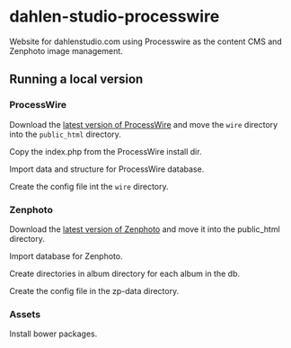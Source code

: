 # dahlen-studio-processwire

Website for dahlenstudio.com using Processwire as the content CMS and Zenphoto image management.

## Running a local version

### ProcessWire

Download the [latest version of ProcessWire](https://github.com/processwire/processwire) and move the `wire` directory into the `public_html` directory.

Copy the index.php from the ProcessWire install dir.

Import data and structure for ProcessWire database.

Create the config file int the `wire` directory.

### Zenphoto

Download the [latest version of Zenphoto](https://github.com/processwire/processwire) and move it into the public_html directory.

Import database for Zenphoto.

Create directories in album directory for each album in the db.

Create the config file in the zp-data directory.

### Assets

Install bower packages.
